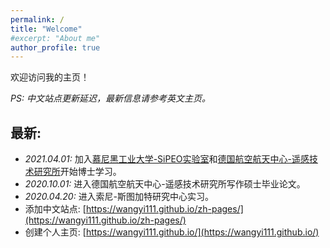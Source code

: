 ```yaml
---
permalink: /
title: "Welcome"
#excerpt: "About me"
author_profile: true
---
```


欢迎访问我的主页！

*PS: 中文站点更新延迟，最新信息请参考英文主页。*

## 最新:  

* *2021.04.01:* 加入[慕尼黑工业大学-SiPEO实验室](https://www.lrg.tum.de/sipeo/home/)和[德国航空航天中心-遥感技术研究所](https://www.dlr.de/eoc/en/desktopdefault.aspx/tabid-5279/8913_read-16239/)开始博士学习。
* *2020.10.01:* 进入德国航空航天中心-遥感技术研究所写作硕士毕业论文。
* *2020.04.20:* 进入索尼-斯图加特研究中心实习。
* 添加中文站点: [https://wangyi111.github.io/zh-pages/](https://wangyi111.github.io/zh-pages/)
* 创建个人主页: [https://wangyi111.github.io/](https://wangyi111.github.io/)
